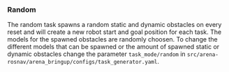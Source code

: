 ### Random

The random task spawns a random static and dynamic obstacles on every reset and will create a new robot start and goal position for each task. The models for the spawned obstacles are randomly choosen. To change the different models that can be spawned or the amount of spawned static or dynamic obstacles change the parameter `task_mode/random` in `src/arena-rosnav/arena_bringup/configs/task_generator.yaml`.